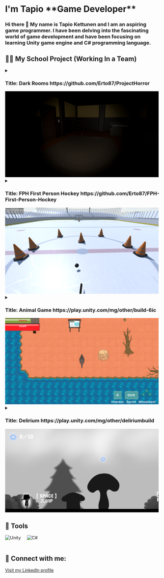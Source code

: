 <h1>I'm Tapio <strong>**Game Developer**</strong></h1>
<h3>Hi there 👋 My name is Tapio Kettunen and I am an aspiring game programmer. I have been delving into the fascinating world of game development and have been focusing on learning Unity game engine and C# programming language.</h3>

<h2>👨‍💻 My School Project (Working In a Team)</h2>
<details>
<summary><h3>Title: Dark Rooms https://github.com/Erto87/ProjectHorror</h3><img alt="DarkRooms" width="500px" src="https://raw.githubusercontent.com/Erto87/Erto87/main/DarkRooms.png"/></summary>

[[Gameplay video]](https://www.youtube.com/watch?v=7ZX4Ji5UHEM&ab_channel=Diskokeisari)

<details>
<summary><h3>Example code I made for examining game objects in game</h3></summary>
  
```
public class Examine : MonoBehaviour
{
    Camera mainCam;//Camera Object Will Be Placed In Front Of
    GameObject clickedObject;//Currently Clicked Object
    public PauseAndInventoryMenu pauseAndInventoryMenu;

    //Holds Original Postion And Rotation So The Object Can Be Replaced Correctly
    Vector3 originaPosition;
    Vector3 originalRotation;

    //If True Allow Rotation Of Object
    public bool examineMode;
    // Controls the speed of the zoom
    private float scrollSpeed = 10f;
    

    void Start()
    {
        mainCam = Camera.main;// Get the main camera in the scene
        examineMode = false;// Set examine mode to false at the start
        pauseAndInventoryMenu = FindObjectOfType<PauseAndInventoryMenu>();
    }

    private void Update()
    {
        //ClickObject();//Decide what object to examine

        TurnObject();//Allows object to be rotated

        ExitExamineMode();//Returns object to original postion

        ZoomCamera();// Zoom camera
    }

    void ZoomCamera()
    {
        if (examineMode == true)  // Only zoom if in examine mode
        {
            if (mainCam.orthographic)// If the camera is in orthographic mode
            {
                mainCam.orthographicSize -= Input.GetAxis("Mouse ScrollWheel") * scrollSpeed;// Zoom in/out based on scroll wheel input
            }
            else 
            {
                mainCam.fieldOfView -= Input.GetAxis("Mouse ScrollWheel") * scrollSpeed; // Zoom in/out based on scroll wheel input
            }
        }
    }

    void ClickObject()
    {
        if (Input.GetKeyDown(KeyCode.F) && examineMode == false)// Check if F key is pressed and not already in examine mode
        {
            // Find the center of the screen in world space
            Vector3 screenCenter = new Vector3(mainCam.pixelWidth / 2f, mainCam.pixelHeight / 2f, 1f);
            Vector3 worldCenter = mainCam.ScreenToWorldPoint(screenCenter);

            // Cast a ray from the center of the screen forward
            RaycastHit hit;
            Ray ray = new Ray(worldCenter, mainCam.transform.forward);
            //Ray ray = mainCam.ScreenPointToRay(Input.mousePosition);

            // If the ray hits an object with the "Item" tag
            if (Physics.Raycast(ray, out hit))
            {
                if (hit.transform.tag == "Item")
                {
                    //ClickedObject Will Be The Object Hit By The Raycast
                    clickedObject = hit.transform.gameObject;

                    //Save The Original Postion And Rotation
                    originaPosition = clickedObject.transform.position;
                    originalRotation = clickedObject.transform.rotation.eulerAngles;

                    //Now Move Object In Front Of Camera
                    clickedObject.transform.position = mainCam.transform.position + (transform.forward * 1f);

                    //Pause The Game
                    Time.timeScale = 0;

                    //Turn Examine Mode To True
                    examineMode = true;
                }
            }
        }
    }

    void TurnObject()
    {
        if (Input.GetMouseButton(0) && examineMode)// Check if left mouse button is held down and in examine mode
        {
            float rotationSpeed = 15;

            // Get mouse movement and rotate the object accordingly
            float xAxis = Input.GetAxis("Mouse X") * rotationSpeed;
            float yAxis = Input.GetAxis("Mouse Y") * rotationSpeed;

            clickedObject.transform.Rotate(Vector3.up, -xAxis, Space.World);
            clickedObject.transform.Rotate(Vector3.right, yAxis, Space.World);
        }
    }

    void ExitExamineMode()
    {
        // If the player is currently examining an object and there is no other object currently selected,
        // or if the right mouse button is being held down and the game is not paused, continue with the examine mode.
        if (examineMode && clickedObject == null || Input.GetMouseButton(1) && pauseAndInventoryMenu.gameIsPaused == false)
        {
            mainCam.fieldOfView = 60f;
            //Reset Object To Original Position

            if (clickedObject != null)
            {
                clickedObject.transform.position = originaPosition;
                clickedObject.transform.eulerAngles = originalRotation;
            }
           
            //Unpause Game
            Time.timeScale = 1;

            //Return To Normal State
            examineMode = false;

        }
    }
}
```

</details>

Genre: Horror survival

Reference games: Resident Evil, Amnesia

Game Elements: Light & Dark environment, flashlight, inventory, items to collect

Player: SinglePlayer

Technical Form: 3D 1920x1080

View: First Person

Version Control: Unity 2022.1.22f1

Platform: PC

Language: C#

Device: PC

Gameplay: In this game, the player finds themselves trapped in a haunted hotel, mansion, or house and must find a way to escape while evading a terrifying presence that is determined to kill them. The player must utilize light sources, such as a flashlight, to navigate through the environment and gather essential items to aid their progression.

Controls: The player will use the WASD keys for movement and the mouse for camera control. Controller support will also be implemented.

Story: The player assumes the role of a visitor who becomes trapped inside the hotel, mansion, or house due to an unknown force that prevents them from leaving.

Game Mechanics:

Stealth: The player must avoid detection by the malevolent presence by utilizing environmental hiding spots and cover.
Puzzle Solving: To progress and find an escape route, the player must solve various puzzles.
Exploration: The player needs to thoroughly explore the environment to unveil the building's history and discover valuable items.
UI Design: The game's user interface (UI) will have a minimalist design.

This Game Design Document outlines the key aspects of the Project Horror Game, including its genre, references, gameplay mechanics, controls, story, and technical details. It serves as a roadmap and reference for the development team to ensure a cohesive and immersive horror survival experience.
</details>

<details>
<summary><h3>Title: FPH First Person Hockey https://github.com/Erto87/FPH-First-Person-Hockey</h3><img alt="FPH" width="500px" src="https://raw.githubusercontent.com/Erto87/Erto87/main/FPH.png"/></summary>

[[Gameplay video]](https://www.youtube.com/watch?v=jUX5UMskR-0&ab_channel=Diskokeisari)

<details>
<summary><h3>Example code I made for following game time</h3></summary>
  
```
public class TimerController : NetworkBehaviour
{
    public static TimerController instance;  // Singleton instance of the TimerController
    public TextMeshPro timerText, timerText2;  // Text objects to display the timer
    public float timer = 300.0f;  // Initial timer value
    //public bool isTimer = false;
    public NetworkVariable<bool> isTimer = new NetworkVariable<bool>(false, NetworkVariableReadPermission.Everyone);  // Network variable to synchronize the timer across the network

    //public NetworkVariable<bool> playReplay = new NetworkVariable<bool>(false, NetworkVariableReadPermission.Everyone);
    public bool playReplay;  // Bool to control replay functionality
    public bool playReplayOnce;  // Bool to ensure replay is started only once

    public GameObject playerCamera;  // Reference to the player camera object
    public NetworkVariable<bool> endOfPeriod = new NetworkVariable<bool>(false, NetworkVariableReadPermission.Everyone);  // Network variable to indicate the end of the period

    void Start()
    {
        playReplayOnce = false;
        //StartTimer();
        instance = this;  // Assign the singleton instance
        //isTimer.Value = false;
    }

    void Update()
    {
        HandleTimer();  // Update the timer logic
    }

    // Display the current time on the timer text objects
    void DisplayTime()
    {
        int minutes = Mathf.FloorToInt(timer / 60.0f);  // Calculate the minutes
        int seconds = Mathf.FloorToInt(timer - minutes * 60);  // Calculate the seconds
        timerText.text = string.Format("{0:00}:{1:00}", minutes, seconds);  // Update the timer text
        timerText2.text = string.Format("{0:00}:{1:00}", minutes, seconds);  // Update the secondary timer text
    }

    // Start the timer
    public void StartTimer()
    {
        playReplayOnce = false;
        playReplay = false;
        timerText.color = Color.green;  // Set the timer text color to green
        timerText2.color = Color.green;  // Set the secondary timer text color to green
        if (IsServer)
        {
            isTimer.Value = true;  // Set the isTimer network variable to true on the server
        }
    }

    // Stop the timer
    public void StopTimer()
    {
        timerText.color = Color.red;  // Set the timer text color to red
        timerText2.color = Color.red;  // Set the secondary timer text color to red
        if (IsServer)
        {
            isTimer.Value = false;  // Set the isTimer network variable to false on the server
        }
        if (!playReplayOnce)
        {
            StartCoroutine(StartReplay());  // Start the replay coroutine
            StartCoroutine(StopReplay());  // Start the stop replay coroutine
            playReplayOnce = true;  // Set the playReplayOnce bool to true
        }
    }

    // Reset the timer to its initial value
    public void ResetTimer()
    {
        timer = 300.0f;  // Reset the timer value
        DisplayTime();  // Update the timer display
        StartTimer();  // Start the timer
    }

    // End the current period
    public void EndOfPeriod()
    {
        if (IsServer)
        {
            endOfPeriod.Value = true;  // Set the endOfPeriod network variable to true on the server
        }
        timerText.ToString();  // Convert the timer text to a string
        timerText.color = Color.red;  // Set the timer text color to red
        if (IsHost)
        {
            isTimer.Value = false;  // Set the isTimer network variable to false on the host
        }
        StartCoroutine(ShowEndOfPeriod());  // Start the show end of period coroutine
    }

    // Handle the timer countdown and check if the period has ended
    void HandleTimer()
    {
        if (isTimer.Value)
        {
            timer -= Time.deltaTime;  // Decrease the timer value based on deltaTime
            DisplayTime();  // Update the timer display
        }

        if (timer <= 0f)
        {
            timerText.text = string.Format("00:00");  // Set the timer text to "00:00"
            timerText2.text = string.Format("00:00");  // Set the secondary timer text to "00:00"
            EndOfPeriod();  // End the current period
        }
    }

    // Coroutine to start the replay
    public IEnumerator StartReplay()
    {
        Debug.Log("StartReplay");
        yield return new WaitForSeconds(3);  // Wait for 3 seconds
        PuckManager.Instance.DestroyAllPucks();  // Destroy all pucks in the PuckManager
        playReplay = true;  // Set the playReplay bool to true
        Debug.Log("Replay Started");
    }

    // Coroutine to stop the replay
    public IEnumerator StopReplay()
    {
        Debug.Log("StopReplay");
        yield return new WaitForSeconds(7);  // Wait for 7 seconds
        playReplay = false;  // Set the playReplay bool to false
        playReplayOnce = false;  // Reset the playReplayOnce bool
        Debug.Log("Replay Stopped");
    }

    // Coroutine to show the end of the period
    public IEnumerator ShowEndOfPeriod()
    {
        if (IsServer)
        {
            endOfPeriod.Value = true;  // Set the endOfPeriod network variable to true on the server
        }
        yield return new WaitForSeconds(3);  // Wait for 3 seconds
        playerCamera.gameObject.SetActive(false);  // Deactivate the player camera
    }
}
```

</details>

FPH (First Person Hockey) is a sports game developed using Unity and programmed in C#. The game offers both an online mode and a training mode. FPH falls under the sports genre with semi-realistic gameplay mechanics, providing an immersive first-person perspective.

Controls:
Movement: Players navigate the game environment using the WASD keys on the keyboard (support xbox controller).
Camera: The camera follows the player's head movements, simulating a first-person perspective. The mouse is used to control the camera direction and aim.
Actions: shooting and passing are performed using mouse clicks and keyboard inputs.

Game Modes:
Online Mode: Players can connect with opponents online.
Training Mode: Single player training.


</details>


<details>
<summary><h3>Title: Animal Game https://play.unity.com/mg/other/build-6ic</h3><img alt="AnimalGame" width="500px" src="https://raw.githubusercontent.com/Erto87/Erto87/main/AnimalGame.png"/></summary>

<details>
<summary><h3>Example code I made for sprinting</h3></summary>
  
```
public class PlayerSprintHandler : MonoBehaviour
{
    public Slider staminaBar;  // Reference to the UI slider that displays stamina

    private int maxStamina = 100;  // Maximum stamina value
    [HideInInspector] public int currentStamina;  // Current stamina value (hidden in the Inspector)

    private WaitForSeconds regenTick = new WaitForSeconds(0.1f);  // Wait time between stamina regeneration ticks
    private Coroutine regen;  // Coroutine for stamina regeneration

    public static PlayerSprintHandler instance;  // Static reference to the PlayerSprintHandler instance

    private void Awake()
    {
        instance = this;  // Set the static instance reference to this script
    }

    void Start()
    {
        currentStamina = maxStamina;  // Set the current stamina to the maximum value
        staminaBar.maxValue = maxStamina;  // Set the maximum value of the stamina bar UI
        staminaBar.value = maxStamina;  // Set the initial value of the stamina bar UI to maximum
    }

    public void UseStamina(int amount)
    {
        if (currentStamina - amount >= 0)  // Check if there's enough stamina to use
        {
            currentStamina -= amount;  // Decrease the current stamina by the specified amount
            staminaBar.value = currentStamina;  // Update the stamina bar UI

            if (regen != null)
                StopCoroutine(regen);  // Stop the stamina regeneration coroutine if it's already running

            regen = StartCoroutine(RegenStamina());  // Start the stamina regeneration coroutine
        }
        else
        {
            Debug.Log("OUT OF STAMINA");  // Output a debug message indicating that there's not enough stamina
        }
    }

    private IEnumerator RegenStamina()
    {
        yield return new WaitForSeconds(2);  // Wait for 2 seconds before starting the stamina regeneration

        while (currentStamina < maxStamina)  // Continue the loop until stamina reaches the maximum value
        {
            currentStamina += maxStamina / 100;  // Increment the stamina by a percentage of the maximum value
            staminaBar.value = currentStamina;  // Update the stamina bar UI
            yield return regenTick;  // Wait for the specified time before the next regeneration tick
        }

        regen = null;  // Set the stamina regeneration coroutine reference to null when regeneration is complete
    }
}
```

</details>



What is it?
The project is a 2D top-down action game played as an animal, showcasing the life of the animal with information about it. It will be a browser game.

Gameplay mechanics
The player chooses a continent with an animal on the world map. After that, the player gets to play as the animal in a top-down view, gathering food and avoiding dangers until reaching the finish line.

The maps are freeroam areas.

The player will find information "pop-ups" in the form of signs, providing details about the playable animal, its environment, and the threats it faces. At the end of each level, there will be a quiz based on the information pop-ups. Points are awarded for correct quiz answers.

The quiz will be located at the center of the map and won't allow the player to answer it if they haven't found all the information pop-ups. It will notify how many are still missing.

The player moves by WASD.

Enemies will patrol the level, attacking the player if they get close enough.

Food pickups heal the player.
Art style
The art style will be cartoon-like, with large colorful assets to appeal to children. The character art will be in a top-down perspective, while the environmental art will be partially top-down and partially side view.

</details>

<details>
<summary><h3>Title: Delirium https://play.unity.com/mg/other/deliriumbuild</h3><img alt="Delirium" width="500px" src="https://raw.githubusercontent.com/Erto87/Erto87/main/Delirium.png"/></summary>

<details>
<summary><h3>Example code I made for collectables</h3></summary>
  
```
public class ScoreManager : MonoBehaviour
{
    public static ScoreManager instance;
    public TextMeshProUGUI text;
    public int score;

    // Start is called before the first frame update
    void Start()
    {
        if (instance == null)
        {
            instance = this;
        }
    }

    public void ChangeScore(int orbValue)
    {
        score += orbValue;
        text.text = score.ToString() + "/10";
    }
}

public class Orb : MonoBehaviour
{
    public int orbValue = 1;

    private void OnTriggerEnter2D(Collider2D other)
    {
        if (other.gameObject.CompareTag("Player"))
        {
            ScoreManager.instance.ChangeScore(orbValue);
            orbValue = 0;
        }
    }
}

```

</details>

Delirium is inspired by Limbo and is a 2D platformer where the player's goal is to survive and reach end of the level. Player controls a small character in a dark and eerie environment and must collect glowing orbs. However, the journey is not easy as there are two different types of enemies that attempt to impede the player's progress.
</details>
  
<h2>🧰 Tools</h2>
<div style="display:flex;">
  <div style="margin-right:20px;">
    <img alt="Unity" width="100px" src="https://upload.wikimedia.org/wikipedia/commons/8/8a/Official_unity_logo.png"/>
  </div>
  <div>
    <img alt="C#" width="100px" src="https://upload.wikimedia.org/wikipedia/commons/4/4f/Csharp_Logo.png"/>
  </div>
</div>
<br />

<h2>🤳 Connect with me:</h2>
<a href="https://www.linkedin.com/in/tapio-kettunen-aa46a21b4" target="_blank">Visit my LinkedIn profile</a>



<!--
**Erto87/Erto87** is a ✨ _special_ ✨ repository because its `README.md` (this file) appears on your GitHub profile.

Here are some ideas to get you started:

- 🔭 I’m currently working on ...
- 🌱 I’m currently learning ...
- 👯 I’m looking to collaborate on ...
- 🤔 I’m looking for help with ...
- 💬 Ask me about ...
- 📫 How to reach me: ...
- 😄 Pronouns: ...
- ⚡ Fun fact: ...
-->

